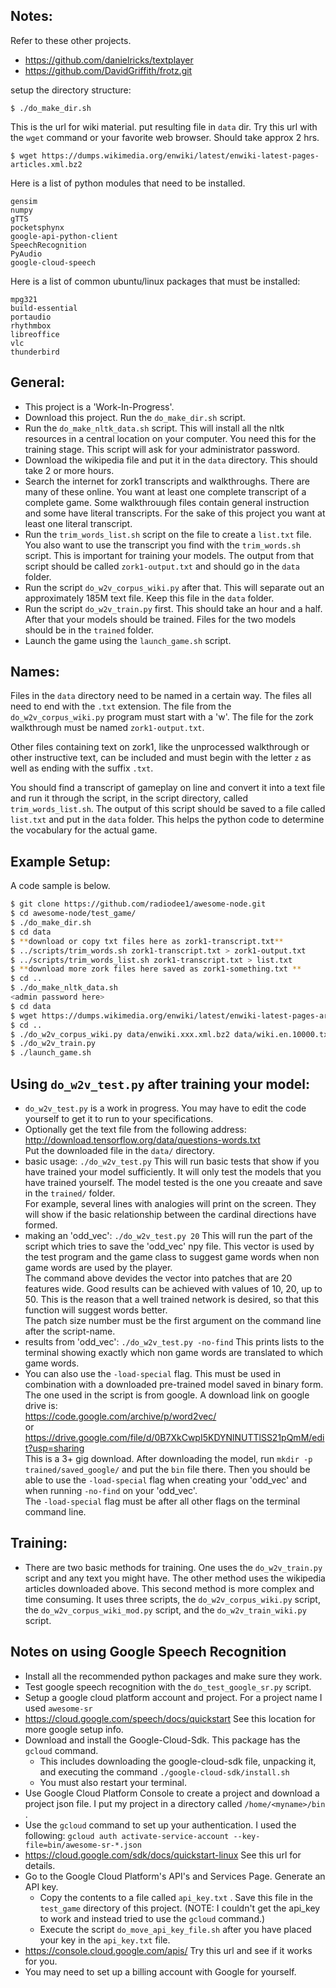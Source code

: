 ## Notes:

Refer to these other projects.

* https://github.com/danielricks/textplayer
* https://github.com/DavidGriffith/frotz.git



setup the directory structure:
```
$ ./do_make_dir.sh
```
This is the url for wiki material. put resulting file in `data` dir. Try this url with the `wget` command or your favorite web browser. Should take approx 2 hrs.
````
$ wget https://dumps.wikimedia.org/enwiki/latest/enwiki-latest-pages-articles.xml.bz2
````
Here is a list of python modules that need to be installed.
```
gensim
numpy
gTTS
pocketsphynx
google-api-python-client
SpeechRecognition
PyAudio
google-cloud-speech
```
Here is a list of common ubuntu/linux packages that must be installed:
```
mpg321
build-essential
portaudio
rhythmbox
libreoffice
vlc
thunderbird
```
## General:
* This project is a 'Work-In-Progress'.
* Download this project.  Run the `do_make_dir.sh` script.
* Run the `do_make_nltk_data.sh` script. This will install all the nltk resources in a central location on your computer. You need this for the training stage. This script will ask for your administrator password.
* Download the wikipedia file and put it in the `data` directory. This should take 2 or more hours.
* Search the internet for zork1 transcripts and walkthroughs. There are many of these online. You want at least one complete transcript of a complete game. Some walkthrouugh files contain general instruction and some have literal transcripts. For the sake of this project you want at least one literal transcript. 
* Run the `trim_words_list.sh` script on the file to create a `list.txt` file.
You also want to use the transcript you find with the `trim_words.sh` script. This is important for training your models. The output from that script should be called `zork1-output.txt` and should go in the `data` folder.
* Run the script `do_w2v_corpus_wiki.py` after that. This will separate out an approximately 185M text file. Keep this file in the `data` folder.
* Run the script `do_w2v_train.py` first. This should take an hour and a half. After that your models should be trained. Files for the two models should be in the `trained` folder. 
* Launch the game using the `launch_game.sh` script. 

## Names:
Files in the `data` directory need to be named in a certain way. The files all need to end with the `.txt` extension. The file from the `do_w2v_corpus_wiki.py` program must start with a 'w'. The file for the zork walkthrough must be named `zork1-output.txt`. 

Other files containing text on zork1, like the unprocessed walkthrough or other instructive text, can be included and must begin with the letter `z` as well as ending with the suffix `.txt`. 

You should find a transcript of gameplay on line and convert it into a text file and run it through the script, in the script directory, called `trim_words_list.sh`. The output of this script should be saved to a file called `list.txt` and put in the `data` folder. This helps the python code to determine the vocabulary for the actual game.

## Example Setup:
A code sample is below.
````bash
$ git clone https://github.com/radiodee1/awesome-node.git
$ cd awesome-node/test_game/
$ ./do_make_dir.sh
$ cd data
$ **download or copy txt files here as zork1-transcript.txt**
$ ../scripts/trim_words.sh zork1-transcript.txt > zork1-output.txt
$ ../scripts/trim_words_list.sh zork1-transcript.txt > list.txt
$ **download more zork files here saved as zork1-something.txt **
$ cd ..
$ ./do_make_nltk_data.sh
<admin password here>
$ cd data
$ wget https://dumps.wikimedia.org/enwiki/latest/enwiki-latest-pages-articles.xml.bz2
$ cd ..
$ ./do_w2v_corpus_wiki.py data/enwiki.xxx.xml.bz2 data/wiki.en.10000.txt
$ ./do_w2v_train.py
$ ./launch_game.sh

````

## Using `do_w2v_test.py` after training your model:

* `do_w2v_test.py` is a work in progress. You may have to edit the code yourself to get it to run to your specifications.
* Optionally get the text file from the following address:  
http://download.tensorflow.org/data/questions-words.txt    
Put the downloaded file in the `data/` directory.
* basic usage: `./do_w2v_test.py` This will run basic tests that show if you have trained your model sufficiently. It will only test the models that you have trained yourself. The model tested is the one you creaate and save in the `trained/` folder.  
For example, several lines with analogies will print on the screen. They will show if the basic relationship between the cardinal directions have formed.
* making an 'odd_vec': `./do_w2v_test.py 20` This will run the part of the script which tries to save the 'odd_vec' npy file. This vector is used by the test program and the game class to suggest game words when non game words are used by the player.  
The command above devides the vector into patches that are 20 features wide. Good results can be achieved with values of 10, 20, up to 50. This is the reason that a well trained network is desired, so that this function will suggest words better.  
The patch size number must be the first argument on the command line after the script-name.
* results from 'odd_vec': `./do_w2v_test.py -no-find` This prints lists to the terminal showing exactly which non game words are translated to which game words.
* You can also use the `-load-special` flag. This must be used in combination with a downloaded pre-trained model saved in binary form. The one used in the script is from google. A download link on google drive is:    
https://code.google.com/archive/p/word2vec/    
or     
https://drive.google.com/file/d/0B7XkCwpI5KDYNlNUTTlSS21pQmM/edit?usp=sharing  
This is a 3+ gig download. After downloading the model, run `mkdir -p trained/saved_google/` and put the `bin` file there. Then you should be able to use the `-load-special` flag when creating your 'odd_vec' and when running `-no-find` on your 'odd_vec'.  
The `-load-special` flag must be after all other flags on the terminal command line.

## Training:

* There are two basic methods for training. One uses the `do_w2v_train.py` script and any text you might have. The other method uses the wikipedia articles downloaded above. This second method is more complex and time consuming. It uses three scripts, the `do_w2v_corpus_wiki.py` script, the `do_w2v_corpus_wiki_mod.py` script, and the `do_w2v_train_wiki.py` script.    

## Notes on using Google Speech Recognition
* Install all the recommended python packages and make sure they work.
* Test google speech recognition with the `do_test_google_sr.py` script.
* Setup a google cloud platform account and project. For a project name I used `awesome-sr`
* https://cloud.google.com/speech/docs/quickstart  See this location for more google setup info.
* Download and install the Google-Cloud-Sdk. This package has the `gcloud` command.
  * This includes downloading the google-cloud-sdk file, unpacking it, and executing the command `./google-cloud-sdk/install.sh`
  * You must also restart your terminal.
* Use Google Cloud Platform Console to create a project and download a project json file. I put my project in a directory called `/home/<myname>/bin` .
* Use the `gcloud` command to set up your authentication. I used the following: `gcloud auth activate-service-account --key-file=bin/awesome-sr-*.json`
* https://cloud.google.com/sdk/docs/quickstart-linux See this url for details.
* Go to the Google Cloud Platform's API's and Services Page. Generate an API key.
  * Copy the contents to a file called `api_key.txt` . Save this file in the `test_game` directory of this project. (NOTE: I couldn't get the api_key to work and instead tried to use the `gcloud` command.)
  * Execute the script `do_move_api_key_file.sh` after you have placed your key in the `api_key.txt` file.
* https://console.cloud.google.com/apis/ Try this url and see if it works for you.
* You may need to set up a billing account with Google for yourself.